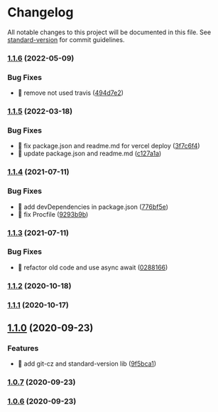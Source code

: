 # Changelog

All notable changes to this project will be documented in this file. See [standard-version](https://github.com/conventional-changelog/standard-version) for commit guidelines.

### [1.1.6](https://github.com/yeukfei02/flowerShopUi/compare/v1.1.5...v1.1.6) (2022-05-09)


### Bug Fixes

* 🐛 remove not used travis ([494d7e2](https://github.com/yeukfei02/flowerShopUi/commit/494d7e2be6228622a9ffcea4eed950371cba2ca5))

### [1.1.5](https://github.com/yeukfei02/flowerShopUi/compare/v1.1.4...v1.1.5) (2022-03-18)


### Bug Fixes

* 🐛 fix package.json and readme.md for vercel deploy ([3f7c6f4](https://github.com/yeukfei02/flowerShopUi/commit/3f7c6f4984b84604f78e71bb7f541c58e3acbb1b))
* 🐛 update package.json and readme.md ([c127a1a](https://github.com/yeukfei02/flowerShopUi/commit/c127a1a4d822690a2bb58b99fe185a8c10c5fb46))

### [1.1.4](https://github.com/yeukfei02/flowerShopUi/compare/v1.1.3...v1.1.4) (2021-07-11)


### Bug Fixes

* 🐛 add devDependencies in package.json ([776bf5e](https://github.com/yeukfei02/flowerShopUi/commit/776bf5e4aa01d4512e23094ec76a3595d2ae892d))
* 🐛 fix Procfile ([9293b9b](https://github.com/yeukfei02/flowerShopUi/commit/9293b9bd95a4ad06d8f53f601a870d34b2631d9c))

### [1.1.3](https://github.com/yeukfei02/flowerShopUi/compare/v1.1.2...v1.1.3) (2021-07-11)


### Bug Fixes

* 🐛 refactor old code and use async await ([0288166](https://github.com/yeukfei02/flowerShopUi/commit/0288166071aa29709ca27021bd4ceed4e27f44be))

### [1.1.2](https://github.com/yeukfei02/flowerShopUi/compare/v1.1.1...v1.1.2) (2020-10-18)

### [1.1.1](https://github.com/yeukfei02/flowerShopUi/compare/v1.1.0...v1.1.1) (2020-10-17)

## [1.1.0](https://github.com/yeukfei02/flowerShopUi/compare/v1.0.7...v1.1.0) (2020-09-23)


### Features

* 🎸 add git-cz and standard-version lib ([9f5bca1](https://github.com/yeukfei02/flowerShopUi/commit/9f5bca1547519717b703b819926393a5a562197e))

### [1.0.7](https://github.com/yeukfei02/flowerShopUi/compare/v1.0.5...v1.0.7) (2020-09-23)

### [1.0.6](https://github.com/yeukfei02/flowerShopUi/compare/v1.0.0...v1.0.6) (2020-09-23)
